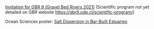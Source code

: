 [Invitation for GBR 9 (Gravel Bed Rivers 2021)](../files/InvitationLetterGBR_Williams.pdf) (Scientific program not yet detailed on GBR website https://gbr9.udp.cl/scientific-program/)

Ocean Sciences poster: [Salt Dispersion in Bar-Built Estuaries](../files/williams_poster_OS_2020_salt_dispersion.pdf)
